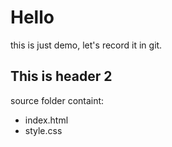 # Hello

this is just demo, let's record it in git.

## This is header 2

source folder containt:

- index.html
- style.css
